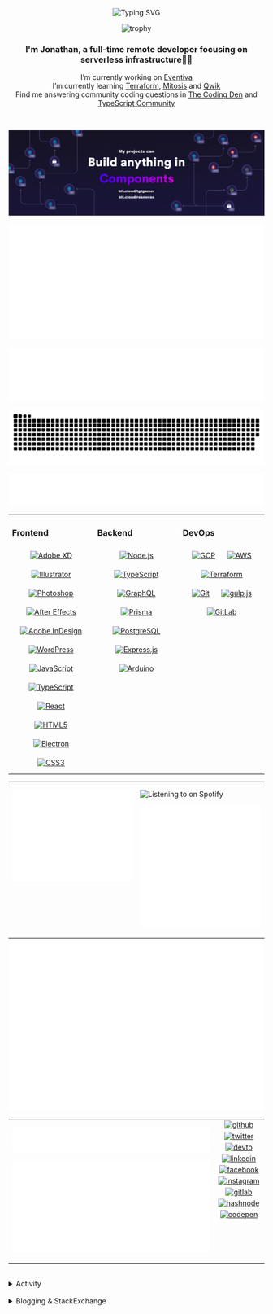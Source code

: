 <div align="center">

![Typing SVG](https://readme-typing-svg.demolab.com?font=Fira+Code&pause=1000&color=1AA9F7¢er=true&vCenter=true&width=275&lines=%3C+%F0%9F%91%8B+Hola%2C+World!+%3E;%3C+%F0%9F%91%8B+Hello%2C+World!+%3E;%3C+%F0%9F%91%8B+Bonjour%2C+World!+%3E;%3C+%F0%9F%91%8B+Welcome%2C+World+%3E)

</div>

<div align="center">

![trophy](https://github-profile-trophy.vercel.app/?username=tgtgamer&no-bg=true&no-frame=true&column=-1&margin-w=15)

</div>  
  
<div align="center">
  
###  I'm Jonathan, a full-time remote developer focusing on serverless infrastructure👨‍💻

I’m currently working on [Eventiva](https://github.com/eventiva/eventiva) </br>
I’m currently learning [Terraform](https://www.terraform.io/), [Mitosis](https://mitosis.builder.io/) and [Qwik](https://qwik.builder.io/) </br>
Find me answering community coding questions in [The Coding Den](https://discord.com/invite/code) and [TypeScript Community](https://discord.gg/typescript)

</div>
<br/>

<div align="center">

[![bit.cloud](./assets/Bit.cloud.png)](https://bit.cloud/tgtgamer)

</div>

<div align="center">

![Metrics](metrics/section-intro.svg)

</div>

<div align="center">

![Metrics](metrics/section-habbits.svg)

<picture>
  <source media="(prefers-color-scheme: dark)" srcset="games/github-snake-dark.svg" />
  <source media="(prefers-color-scheme: light)" srcset="games/github-snake.svg" />
  <img alt="github-snake" src="games/github-snake.svg" />
</picture>

![Metrics](metrics/section-languages.svg)

</div>

<table><tr><td valign="top" width="33%">

### Frontend

<div align="center">  
<a href="https://www.adobe.com/in/products/xd.html" target="_blank"><img style="margin: 10px" src="https://profilinator.rishav.dev/skills-assets/adobexd.png" alt="Adobe XD" height="50" /></a>  
<a href="https://www.adobe.com/in/products/illustrator.html" target="_blank"><img style="margin: 10px" src="https://profilinator.rishav.dev/skills-assets/adobe_illustrator-icon.svg" alt="Illustrator" height="50" /></a>  
<a href="https://www.adobe.com/in/products/photoshop.html" target="_blank"><img style="margin: 10px" src="https://profilinator.rishav.dev/skills-assets/photoshop-plain.svg" alt="Photoshop" height="50" /></a>  
<a href="https://www.adobe.com/in/products/aftereffects.html" target="_blank"><img style="margin: 10px" src="https://profilinator.rishav.dev/skills-assets/aftereffects.png" alt="After Effects" height="50" /></a>  
<a href="https://www.adobe.com/in/products/indesign.html" target="_blank"><img style="margin: 10px" src="https://profilinator.rishav.dev/skills-assets/adobeindesign.svg" alt="Adobe InDesign" height="50" /></a>  
<a href="https://wordpress.com/" target="_blank"><img style="margin: 10px" src="https://profilinator.rishav.dev/skills-assets/wordpress.png" alt="WordPress" height="50" /></a>  
<a href="https://www.javascript.com/" target="_blank"><img style="margin: 10px" src="https://profilinator.rishav.dev/skills-assets/javascript-original.svg" alt="JavaScript" height="50" /></a>  
<a href="https://www.typescriptlang.org/" target="_blank"><img style="margin: 10px" src="https://profilinator.rishav.dev/skills-assets/typescript-original.svg" alt="TypeScript" height="50" /></a>  
<a href="https://reactjs.org/" target="_blank"><img style="margin: 10px" src="https://profilinator.rishav.dev/skills-assets/react-original-wordmark.svg" alt="React" height="50" /></a>  
<a href="https://en.wikipedia.org/wiki/HTML5" target="_blank"><img style="margin: 10px" src="https://profilinator.rishav.dev/skills-assets/html5-original-wordmark.svg" alt="HTML5" height="50" /></a>  
<a href="https://www.electronjs.org/" target="_blank"><img style="margin: 10px" src="https://profilinator.rishav.dev/skills-assets/electron-original.svg" alt="Electron" height="50" /></a>  
<a href="https://www.w3schools.com/css/" target="_blank"><img style="margin: 10px" src="https://profilinator.rishav.dev/skills-assets/css3-original-wordmark.svg" alt="CSS3" height="50" /></a>  
</div>

</td><td valign="top" width="33%">

### Backend

<div align="center">  
<a href="https://nodejs.org/" target="_blank"><img style="margin: 10px" src="https://profilinator.rishav.dev/skills-assets/nodejs-original-wordmark.svg" alt="Node.js" height="50" /></a>  
<a href="https://www.typescriptlang.org/" target="_blank"><img style="margin: 10px" src="https://profilinator.rishav.dev/skills-assets/typescript-original.svg" alt="TypeScript" height="50" /></a>  
<a href="https://graphql.org/" target="_blank"><img style="margin: 10px" src="https://profilinator.rishav.dev/skills-assets/graphql.png" alt="GraphQL" height="50" /></a>  
<a href="https://www.prisma.io/" target="_blank"><img style="margin: 10px" src="https://profilinator.rishav.dev/skills-assets/prisma.png" alt="Prisma" height="50" /></a>  
<a href="https://www.postgresql.org/" target="_blank"><img style="margin: 10px" src="https://profilinator.rishav.dev/skills-assets/postgresql-original-wordmark.svg" alt="PostgreSQL" height="50" /></a>  
<a href="https://expressjs.com/" target="_blank"><img style="margin: 10px" src="https://profilinator.rishav.dev/skills-assets/express-original-wordmark.svg" alt="Express.js" height="50" /></a>  
<a href="https://www.arduino.cc/" target="_blank"><img style="margin: 10px" src="https://profilinator.rishav.dev/skills-assets/arduino.png" alt="Arduino" height="50" /></a>  
</div>

</td><td valign="top" width="33%">

### DevOps

<div align="center">  
<a href="https://cloud.google.com/" target="_blank"><img style="margin: 10px" src="https://profilinator.rishav.dev/skills-assets/google_cloud-icon.svg" alt="GCP" height="50" /></a>  
<a href="https://aws.amazon.com/" target="_blank"><img style="margin: 10px" src="https://profilinator.rishav.dev/skills-assets/amazonwebservices-original-wordmark.svg" alt="AWS" height="50" /></a>  
<a href="https://www.terraform.io/" target="_blank"><img style="margin: 10px" src="https://profilinator.rishav.dev/skills-assets/terraformio-icon.svg" alt="Terraform" height="50" /></a>  
<a href="https://github.com/" target="_blank"><img style="margin: 10px" src="https://profilinator.rishav.dev/skills-assets/git-scm-icon.svg" alt="Git" height="50" /></a>  
<a href="https://gulpjs.com/" target="_blank"><img style="margin: 10px" src="https://profilinator.rishav.dev/skills-assets/gulp-plain.svg" alt="gulp.js" height="50" /></a>  
<a href="https://about.gitlab.com/" target="_blank"><img style="margin: 10px" src="https://profilinator.rishav.dev/skills-assets/gitlab.svg" alt="GitLab" height="50" /></a>  
</div>

</td></tr></table>

<table style="border: none;"><tr style="border: none;"><td valign="top" width="50%" style="border: none;">

![Metrics](metrics/section-sponsors.svg)

</td><td valign="top" width="50%" style="border: none;">

![Listening to on Spotify](https://spotify-github-profile.vercel.app/api/view?uid=21xc6lko2t6sn466piiwtnhuq&cover_image=true&theme=novatorem&bar_color_cover=true)

![Metrics](metrics/section-leetcode.svg)

</td></tr></table>

![Metrics](metrics/section-achievements.svg)


<table style="border: none;"><tr style="border: none;"><td valign="top" width="80%" style="border: none;">

![Metrics](metrics/section-code.svg)

![Metrics](metrics/section-followup.svg)


</td><td valign="top" width="20%" style="border: none;">

<div align="center">

<a href="https://github.com/TGTGamer" target="_blank">
<img src=https://img.shields.io/badge/github-%2324292e.svg?&style=for-the-badge&logo=github&logoColor=white alt=github style="margin-bottom: 5px;" />
</a>

<a href="https://twitter.com/TGTGamer" target="_blank">
<img src=https://img.shields.io/badge/twitter-%2300acee.svg?&style=for-the-badge&logo=twitter&logoColor=white alt=twitter style="margin-bottom: 5px;" />
</a>

<a href="https://dev.to/TGTGamer" target="_blank">
<img src=https://img.shields.io/badge/dev.to-%2308090A.svg?&style=for-the-badge&logo=dev.to&logoColor=white alt=devto style="margin-bottom: 5px;" />
</a>

<a href="https://linkedin.com/in/tgtgamer" target="_blank">
<img src=https://img.shields.io/badge/linkedin-%231E77B5.svg?&style=for-the-badge&logo=linkedin&logoColor=white alt=linkedin style="margin-bottom: 5px;" />
</a>

<a href="https://www.facebook.com/jonathanstevens144" target="_blank">
<img src=https://img.shields.io/badge/facebook-%232E87FB.svg?&style=for-the-badge&logo=facebook&logoColor=white alt=facebook style="margin-bottom: 5px;" />
</a>

<a href="https://instagram.com/tgtgamer" target="_blank">
<img src=https://img.shields.io/badge/instagram-%23000000.svg?&style=for-the-badge&logo=instagram&logoColor=white alt=instagram style="margin-bottom: 5px;" />
</a>

<a href="https://gitlab.com/TGTGamer" target="_blank">
<img src=https://img.shields.io/badge/gitlab-330F63.svg?&style=for-the-badge&logo=gitlab&logoColor=white alt=gitlab style="margin-bottom: 5px;" />
</a>

<a href="https://hashnode.com/@TGTGamer" target="_blank">
<img src=https://img.shields.io/badge/hashnode-%232962FF.svg?&style=for-the-badge&logo=hashnode&logoColor=white alt=hashnode style="margin-bottom: 5px;" />
</a>

<a href="https://codepen.com/TGTGamer" target="_blank">
<img src=https://img.shields.io/badge/codepen-%23131417.svg?&style=for-the-badge&logo=codepen&logoColor=white alt=codepen style="margin-bottom: 5px;" />
</a>  
</div>

</td></tr></table>

<br/>

<details><summary> Activity </summary>
  
<table><tr><td valign="top" width="50%">

<!--START_SECTION:activity-->

1. 🗣 Commented on [#565](https://github.com/Resnovas/smartcloud/pull/565#issuecomment-2503525034) in [Resnovas/smartcloud](https://github.com/Resnovas/smartcloud)
2. 🗣 Commented on [#2665](https://github.com/drizzle-team/drizzle-orm/pull/2665#issuecomment-2498704747) in [drizzle-team/drizzle-orm](https://github.com/drizzle-team/drizzle-orm)
3. 🗣 Commented on [#2665](https://github.com/drizzle-team/drizzle-orm/pull/2665#issuecomment-2498362812) in [drizzle-team/drizzle-orm](https://github.com/drizzle-team/drizzle-orm)
4. 🎉 Merged PR [#1](https://github.com/Encircle-Marketing/.github/pull/1) in [Encircle-Marketing/.github](https://github.com/Encircle-Marketing/.github)
5. 💪 Opened PR [#1](https://github.com/Encircle-Marketing/.github/pull/1) in [Encircle-Marketing/.github](https://github.com/Encircle-Marketing/.github)
6. 🗣 Commented on [#3116](https://github.com/drizzle-team/drizzle-orm/issues/3116#issuecomment-2420564447) in [drizzle-team/drizzle-orm](https://github.com/drizzle-team/drizzle-orm)
7. 🗣 Commented on [#566](https://github.com/Resnovas/smartcloud/issues/566#issuecomment-2357660098) in [Resnovas/smartcloud](https://github.com/Resnovas/smartcloud)
8. 🗣 Commented on [#809](https://github.com/xenova/transformers.js/pull/809#issuecomment-2325366041) in [xenova/transformers.js](https://github.com/xenova/transformers.js)
9. ❗ Opened issue [#39](https://github.com/getsentry/fsl.software/issues/39) in [getsentry/fsl.software](https://github.com/getsentry/fsl.software)
10. 🗣 Commented on [#596](https://github.com/Eventiva/Eventiva/pull/596#issuecomment-2016696657) in [Eventiva/Eventiva](https://github.com/Eventiva/Eventiva)
11. 🗣 Commented on [#229](https://github.com/BuilderIO/mitosis/issues/229#issuecomment-2013704373) in [BuilderIO/mitosis](https://github.com/BuilderIO/mitosis)
12. 🎉 Merged PR [#584](https://github.com/Eventiva/Eventiva/pull/584) in [Eventiva/Eventiva](https://github.com/Eventiva/Eventiva)
13. 🎉 Merged PR [#585](https://github.com/Eventiva/Eventiva/pull/585) in [Eventiva/Eventiva](https://github.com/Eventiva/Eventiva)
14. 🗣 Commented on [#1021](https://github.com/zenstackhq/zenstack/pull/1021#issuecomment-1999670543) in [zenstackhq/zenstack](https://github.com/zenstackhq/zenstack)
15. 🗣 Commented on [#283](https://github.com/di-sukharev/opencommit/issues/283#issuecomment-1975264015) in [di-sukharev/opencommit](https://github.com/di-sukharev/opencommit)
16. 🎉 Merged PR [#580](https://github.com/Eventiva/Eventiva/pull/580) in [Eventiva/Eventiva](https://github.com/Eventiva/Eventiva)
17. 🎉 Merged PR [#579](https://github.com/Eventiva/Eventiva/pull/579) in [Eventiva/Eventiva](https://github.com/Eventiva/Eventiva)
18. 🎉 Merged PR [#577](https://github.com/Eventiva/Eventiva/pull/577) in [Eventiva/Eventiva](https://github.com/Eventiva/Eventiva)
19. 🎉 Merged PR [#583](https://github.com/Eventiva/Eventiva/pull/583) in [Eventiva/Eventiva](https://github.com/Eventiva/Eventiva)
20. 🎉 Merged PR [#581](https://github.com/Eventiva/Eventiva/pull/581) in [Eventiva/Eventiva](https://github.com/Eventiva/Eventiva)
21. 🎉 Merged PR [#582](https://github.com/Eventiva/Eventiva/pull/582) in [Eventiva/Eventiva](https://github.com/Eventiva/Eventiva)
22. 💪 Opened PR [#583](https://github.com/Eventiva/Eventiva/pull/583) in [Eventiva/Eventiva](https://github.com/Eventiva/Eventiva)
23. 💪 Opened PR [#582](https://github.com/Eventiva/Eventiva/pull/582) in [Eventiva/Eventiva](https://github.com/Eventiva/Eventiva)
24. 💪 Opened PR [#581](https://github.com/Eventiva/Eventiva/pull/581) in [Eventiva/Eventiva](https://github.com/Eventiva/Eventiva)
25. 🗣 Commented on [#2885](https://github.com/gitbutlerapp/gitbutler/issues/2885#issuecomment-1967558595) in [gitbutlerapp/gitbutler](https://github.com/gitbutlerapp/gitbutler)
26. 🗣 Commented on [#2930](https://github.com/gitbutlerapp/gitbutler/issues/2930#issuecomment-1967492262) in [gitbutlerapp/gitbutler](https://github.com/gitbutlerapp/gitbutler)
27. ❗ Opened issue [#2932](https://github.com/gitbutlerapp/gitbutler/issues/2932) in [gitbutlerapp/gitbutler](https://github.com/gitbutlerapp/gitbutler)
28. 🗣 Commented on [#2885](https://github.com/gitbutlerapp/gitbutler/issues/2885#issuecomment-1967486162) in [gitbutlerapp/gitbutler](https://github.com/gitbutlerapp/gitbutler)
29. ❌ Closed PR [#545](https://github.com/Eventiva/Eventiva/pull/545) in [Eventiva/Eventiva](https://github.com/Eventiva/Eventiva)
30. ❌ Closed PR [#544](https://github.com/Eventiva/Eventiva/pull/544) in [Eventiva/Eventiva](https://github.com/Eventiva/Eventiva)
31. ❌ Closed PR [#542](https://github.com/Eventiva/Eventiva/pull/542) in [Eventiva/Eventiva](https://github.com/Eventiva/Eventiva)
32. ❌ Closed PR [#541](https://github.com/Eventiva/Eventiva/pull/541) in [Eventiva/Eventiva](https://github.com/Eventiva/Eventiva)
33. ❌ Closed PR [#540](https://github.com/Eventiva/Eventiva/pull/540) in [Eventiva/Eventiva](https://github.com/Eventiva/Eventiva)
34. ❌ Closed PR [#539](https://github.com/Eventiva/Eventiva/pull/539) in [Eventiva/Eventiva](https://github.com/Eventiva/Eventiva)
<!--END_SECTION:activity-->

</td></tr></table></details>

<br/>

<details>
 <summary> Blogging & StackExchange </summary>
  
<!-- BLOG-POST-LIST:START -->
- [Tensorflow React - Error: modelWeightsID must be a number or number array when import](https://stackoverflow.com/questions/74309939/tensorflow-react-error-modelweightsid-must-be-a-number-or-number-array-when-i)
- [Answer by Jonathan Stevens for Fetch status on audio stream - HTTP Response](https://stackoverflow.com/questions/67752301/fetch-status-on-audio-stream-http-response/67757137#67757137)
- [Fetch status on audio stream - HTTP Response](https://stackoverflow.com/questions/67752301/fetch-status-on-audio-stream-http-response)
- [Github Actions detect author_association](https://stackoverflow.com/questions/63188674/github-actions-detect-author-association)
- [Answer by Jonathan Stevens for React styling - Overflow issues - Expo &amp; Electron single workflow](https://stackoverflow.com/questions/59939824/react-styling-overflow-issues-expo-electron-single-workflow/59941715#59941715)
- [React styling - Overflow issues - Expo &amp; Electron single workflow](https://stackoverflow.com/questions/59939824/react-styling-overflow-issues-expo-electron-single-workflow)
- [React WebkitAppRegion Warnings](https://stackoverflow.com/questions/59870837/react-webkitappregion-warnings)
- [Dialogflow &amp; Express -- Fulfilment](https://stackoverflow.com/questions/57964582/dialogflow-express-fulfilment)
- [Answer by Jonathan Stevens for SVG Changing specific colour - CSS &amp; JS](https://stackoverflow.com/questions/51461082/svg-changing-specific-colour-css-js/51467484#51467484)
- [SVG Changing specific colour - CSS &amp; JS](https://stackoverflow.com/questions/51461082/svg-changing-specific-colour-css-js)
- [Complex Wireframe to solid for use in Autodesk 2018](https://stackoverflow.com/questions/47948929/complex-wireframe-to-solid-for-use-in-autodesk-2018)
- [Cookie based Redirection using Javascript](https://stackoverflow.com/questions/47686107/cookie-based-redirection-using-javascript)
- [How to make the bot know if its messaged someone before? C# based SteamBot](https://stackoverflow.com/questions/44035406/how-to-make-the-bot-know-if-its-messaged-someone-before-c-sharp-based-steambot)
- [How to convert fs:path to variable](https://stackoverflow.com/questions/43879791/how-to-convert-fspath-to-variable)
<!-- BLOG-POST-LIST:END -->
  
</details>
<br />
